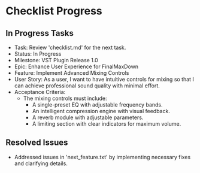 # Checklist Progress

## In Progress Tasks
- Task: Review 'checklist.md' for the next task.
- Status: In Progress
- Milestone: VST Plugin Release 1.0
- Epic: Enhance User Experience for FinalMaxDown
- Feature: Implement Advanced Mixing Controls
- User Story: As a user, I want to have intuitive controls for mixing so that I can achieve professional sound quality with minimal effort.
- Acceptance Criteria:
  - The mixing controls must include:
    - A single-preset EQ with adjustable frequency bands.
    - An intelligent compression engine with visual feedback.
    - A reverb module with adjustable parameters.
    - A limiting section with clear indicators for maximum volume.

## Resolved Issues
- Addressed issues in 'next_feature.txt' by implementing necessary fixes and clarifying details.

